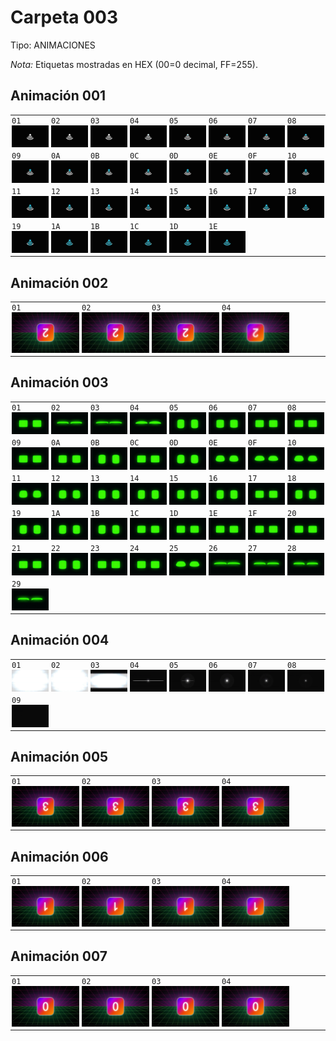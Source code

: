 # Carpeta 003

Tipo: ANIMACIONES

_Nota:_ Etiquetas mostradas en HEX (00=0 decimal, FF=255).


## Animación 001

<table>

<tr><td style='padding:2px;font-size:12px;font-family:monospace'>01<br><img src='003/001/001.png' width='120'/></td><td style='padding:2px;font-size:12px;font-family:monospace'>02<br><img src='003/001/002.png' width='120'/></td><td style='padding:2px;font-size:12px;font-family:monospace'>03<br><img src='003/001/003.png' width='120'/></td><td style='padding:2px;font-size:12px;font-family:monospace'>04<br><img src='003/001/004.png' width='120'/></td><td style='padding:2px;font-size:12px;font-family:monospace'>05<br><img src='003/001/005.png' width='120'/></td><td style='padding:2px;font-size:12px;font-family:monospace'>06<br><img src='003/001/006.png' width='120'/></td><td style='padding:2px;font-size:12px;font-family:monospace'>07<br><img src='003/001/007.png' width='120'/></td><td style='padding:2px;font-size:12px;font-family:monospace'>08<br><img src='003/001/008.png' width='120'/></td></tr>

<tr><td style='padding:2px;font-size:12px;font-family:monospace'>09<br><img src='003/001/009.png' width='120'/></td><td style='padding:2px;font-size:12px;font-family:monospace'>0A<br><img src='003/001/010.png' width='120'/></td><td style='padding:2px;font-size:12px;font-family:monospace'>0B<br><img src='003/001/011.png' width='120'/></td><td style='padding:2px;font-size:12px;font-family:monospace'>0C<br><img src='003/001/012.png' width='120'/></td><td style='padding:2px;font-size:12px;font-family:monospace'>0D<br><img src='003/001/013.png' width='120'/></td><td style='padding:2px;font-size:12px;font-family:monospace'>0E<br><img src='003/001/014.png' width='120'/></td><td style='padding:2px;font-size:12px;font-family:monospace'>0F<br><img src='003/001/015.png' width='120'/></td><td style='padding:2px;font-size:12px;font-family:monospace'>10<br><img src='003/001/016.png' width='120'/></td></tr>

<tr><td style='padding:2px;font-size:12px;font-family:monospace'>11<br><img src='003/001/017.png' width='120'/></td><td style='padding:2px;font-size:12px;font-family:monospace'>12<br><img src='003/001/018.png' width='120'/></td><td style='padding:2px;font-size:12px;font-family:monospace'>13<br><img src='003/001/019.png' width='120'/></td><td style='padding:2px;font-size:12px;font-family:monospace'>14<br><img src='003/001/020.png' width='120'/></td><td style='padding:2px;font-size:12px;font-family:monospace'>15<br><img src='003/001/021.png' width='120'/></td><td style='padding:2px;font-size:12px;font-family:monospace'>16<br><img src='003/001/022.png' width='120'/></td><td style='padding:2px;font-size:12px;font-family:monospace'>17<br><img src='003/001/023.png' width='120'/></td><td style='padding:2px;font-size:12px;font-family:monospace'>18<br><img src='003/001/024.png' width='120'/></td></tr>

<tr><td style='padding:2px;font-size:12px;font-family:monospace'>19<br><img src='003/001/025.png' width='120'/></td><td style='padding:2px;font-size:12px;font-family:monospace'>1A<br><img src='003/001/026.png' width='120'/></td><td style='padding:2px;font-size:12px;font-family:monospace'>1B<br><img src='003/001/027.png' width='120'/></td><td style='padding:2px;font-size:12px;font-family:monospace'>1C<br><img src='003/001/028.png' width='120'/></td><td style='padding:2px;font-size:12px;font-family:monospace'>1D<br><img src='003/001/029.png' width='120'/></td><td style='padding:2px;font-size:12px;font-family:monospace'>1E<br><img src='003/001/030.png' width='120'/></td><td></td><td></td></tr>

</table>


## Animación 002

<table>

<tr><td style='padding:2px;font-size:12px;font-family:monospace'>01<br><img src='003/002/001.png' width='120'/></td><td style='padding:2px;font-size:12px;font-family:monospace'>02<br><img src='003/002/002.png' width='120'/></td><td style='padding:2px;font-size:12px;font-family:monospace'>03<br><img src='003/002/003.png' width='120'/></td><td style='padding:2px;font-size:12px;font-family:monospace'>04<br><img src='003/002/004.png' width='120'/></td><td></td><td></td><td></td><td></td></tr>

</table>


## Animación 003

<table>

<tr><td style='padding:2px;font-size:12px;font-family:monospace'>01<br><img src='003/003/001.png' width='120'/></td><td style='padding:2px;font-size:12px;font-family:monospace'>02<br><img src='003/003/002.png' width='120'/></td><td style='padding:2px;font-size:12px;font-family:monospace'>03<br><img src='003/003/003.png' width='120'/></td><td style='padding:2px;font-size:12px;font-family:monospace'>04<br><img src='003/003/004.png' width='120'/></td><td style='padding:2px;font-size:12px;font-family:monospace'>05<br><img src='003/003/005.png' width='120'/></td><td style='padding:2px;font-size:12px;font-family:monospace'>06<br><img src='003/003/006.png' width='120'/></td><td style='padding:2px;font-size:12px;font-family:monospace'>07<br><img src='003/003/007.png' width='120'/></td><td style='padding:2px;font-size:12px;font-family:monospace'>08<br><img src='003/003/008.png' width='120'/></td></tr>

<tr><td style='padding:2px;font-size:12px;font-family:monospace'>09<br><img src='003/003/009.png' width='120'/></td><td style='padding:2px;font-size:12px;font-family:monospace'>0A<br><img src='003/003/010.png' width='120'/></td><td style='padding:2px;font-size:12px;font-family:monospace'>0B<br><img src='003/003/011.png' width='120'/></td><td style='padding:2px;font-size:12px;font-family:monospace'>0C<br><img src='003/003/012.png' width='120'/></td><td style='padding:2px;font-size:12px;font-family:monospace'>0D<br><img src='003/003/013.png' width='120'/></td><td style='padding:2px;font-size:12px;font-family:monospace'>0E<br><img src='003/003/014.png' width='120'/></td><td style='padding:2px;font-size:12px;font-family:monospace'>0F<br><img src='003/003/015.png' width='120'/></td><td style='padding:2px;font-size:12px;font-family:monospace'>10<br><img src='003/003/016.png' width='120'/></td></tr>

<tr><td style='padding:2px;font-size:12px;font-family:monospace'>11<br><img src='003/003/017.png' width='120'/></td><td style='padding:2px;font-size:12px;font-family:monospace'>12<br><img src='003/003/018.png' width='120'/></td><td style='padding:2px;font-size:12px;font-family:monospace'>13<br><img src='003/003/019.png' width='120'/></td><td style='padding:2px;font-size:12px;font-family:monospace'>14<br><img src='003/003/020.png' width='120'/></td><td style='padding:2px;font-size:12px;font-family:monospace'>15<br><img src='003/003/021.png' width='120'/></td><td style='padding:2px;font-size:12px;font-family:monospace'>16<br><img src='003/003/022.png' width='120'/></td><td style='padding:2px;font-size:12px;font-family:monospace'>17<br><img src='003/003/023.png' width='120'/></td><td style='padding:2px;font-size:12px;font-family:monospace'>18<br><img src='003/003/024.png' width='120'/></td></tr>

<tr><td style='padding:2px;font-size:12px;font-family:monospace'>19<br><img src='003/003/025.png' width='120'/></td><td style='padding:2px;font-size:12px;font-family:monospace'>1A<br><img src='003/003/026.png' width='120'/></td><td style='padding:2px;font-size:12px;font-family:monospace'>1B<br><img src='003/003/027.png' width='120'/></td><td style='padding:2px;font-size:12px;font-family:monospace'>1C<br><img src='003/003/028.png' width='120'/></td><td style='padding:2px;font-size:12px;font-family:monospace'>1D<br><img src='003/003/029.png' width='120'/></td><td style='padding:2px;font-size:12px;font-family:monospace'>1E<br><img src='003/003/030.png' width='120'/></td><td style='padding:2px;font-size:12px;font-family:monospace'>1F<br><img src='003/003/031.png' width='120'/></td><td style='padding:2px;font-size:12px;font-family:monospace'>20<br><img src='003/003/032.png' width='120'/></td></tr>

<tr><td style='padding:2px;font-size:12px;font-family:monospace'>21<br><img src='003/003/033.png' width='120'/></td><td style='padding:2px;font-size:12px;font-family:monospace'>22<br><img src='003/003/034.png' width='120'/></td><td style='padding:2px;font-size:12px;font-family:monospace'>23<br><img src='003/003/035.png' width='120'/></td><td style='padding:2px;font-size:12px;font-family:monospace'>24<br><img src='003/003/036.png' width='120'/></td><td style='padding:2px;font-size:12px;font-family:monospace'>25<br><img src='003/003/037.png' width='120'/></td><td style='padding:2px;font-size:12px;font-family:monospace'>26<br><img src='003/003/038.png' width='120'/></td><td style='padding:2px;font-size:12px;font-family:monospace'>27<br><img src='003/003/039.png' width='120'/></td><td style='padding:2px;font-size:12px;font-family:monospace'>28<br><img src='003/003/040.png' width='120'/></td></tr>

<tr><td style='padding:2px;font-size:12px;font-family:monospace'>29<br><img src='003/003/041.png' width='120'/></td><td></td><td></td><td></td><td></td><td></td><td></td><td></td></tr>

</table>


## Animación 004

<table>

<tr><td style='padding:2px;font-size:12px;font-family:monospace'>01<br><img src='003/004/001.png' width='120'/></td><td style='padding:2px;font-size:12px;font-family:monospace'>02<br><img src='003/004/002.png' width='120'/></td><td style='padding:2px;font-size:12px;font-family:monospace'>03<br><img src='003/004/003.png' width='120'/></td><td style='padding:2px;font-size:12px;font-family:monospace'>04<br><img src='003/004/004.png' width='120'/></td><td style='padding:2px;font-size:12px;font-family:monospace'>05<br><img src='003/004/005.png' width='120'/></td><td style='padding:2px;font-size:12px;font-family:monospace'>06<br><img src='003/004/006.png' width='120'/></td><td style='padding:2px;font-size:12px;font-family:monospace'>07<br><img src='003/004/007.png' width='120'/></td><td style='padding:2px;font-size:12px;font-family:monospace'>08<br><img src='003/004/008.png' width='120'/></td></tr>

<tr><td style='padding:2px;font-size:12px;font-family:monospace'>09<br><img src='003/004/009.png' width='120'/></td><td></td><td></td><td></td><td></td><td></td><td></td><td></td></tr>

</table>


## Animación 005

<table>

<tr><td style='padding:2px;font-size:12px;font-family:monospace'>01<br><img src='003/005/001.png' width='120'/></td><td style='padding:2px;font-size:12px;font-family:monospace'>02<br><img src='003/005/002.png' width='120'/></td><td style='padding:2px;font-size:12px;font-family:monospace'>03<br><img src='003/005/003.png' width='120'/></td><td style='padding:2px;font-size:12px;font-family:monospace'>04<br><img src='003/005/004.png' width='120'/></td><td></td><td></td><td></td><td></td></tr>

</table>


## Animación 006

<table>

<tr><td style='padding:2px;font-size:12px;font-family:monospace'>01<br><img src='003/006/001.png' width='120'/></td><td style='padding:2px;font-size:12px;font-family:monospace'>02<br><img src='003/006/002.png' width='120'/></td><td style='padding:2px;font-size:12px;font-family:monospace'>03<br><img src='003/006/003.png' width='120'/></td><td style='padding:2px;font-size:12px;font-family:monospace'>04<br><img src='003/006/004.png' width='120'/></td><td></td><td></td><td></td><td></td></tr>

</table>


## Animación 007

<table>

<tr><td style='padding:2px;font-size:12px;font-family:monospace'>01<br><img src='003/007/001.png' width='120'/></td><td style='padding:2px;font-size:12px;font-family:monospace'>02<br><img src='003/007/002.png' width='120'/></td><td style='padding:2px;font-size:12px;font-family:monospace'>03<br><img src='003/007/003.png' width='120'/></td><td style='padding:2px;font-size:12px;font-family:monospace'>04<br><img src='003/007/004.png' width='120'/></td><td></td><td></td><td></td><td></td></tr>

</table>